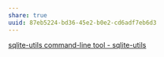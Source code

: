 ```yaml
---
share: true
uuid: 87eb5224-bd36-45e2-b0e2-cd6adf7eb6d3
---
```

[sqlite-utils command-line tool - sqlite-utils](https://sqlite-utils.datasette.io/en/stable/cli.html#nested-json-values)